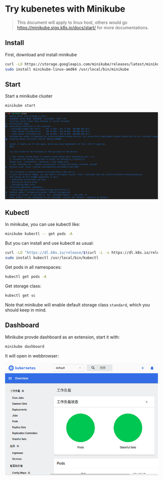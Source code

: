 # Try kubenetes with Minikube

> This document will apply to linux host, others would go <https://minikube.sigs.k8s.io/docs/start/> for more documentations.

## Install

First, download and install minikube

```sh
curl -LO https://storage.googleapis.com/minikube/releases/latest/minikube-linux-amd64
sudo install minikube-linux-amd64 /usr/local/bin/minikube
```

## Start

Start a minikube cluster

```sh
minikube start
```

![minikube-start](../en/assets/minikube-start.png)

## Kubectl

In minikube, you can use kubectl like:

```sh
minikube kubectl -- get pods -A
```

But you can install and use kubectl as usual:

```sh
curl -LO "https://dl.k8s.io/release/$(curl -L -s https://dl.k8s.io/release/stable.txt)/bin/linux/amd64/kubectl"
sudo install kubectl /usr/local/bin/kubectl
```

Get pods in all namespaces:

```sh
kubectl get pods -A
```

Get storage class:

```sh
kubectl get sc
```

Note that minikube will enable default storage class `standard`, which you should keep in mind.

## Dashboard

Minikube provde dashboard as an extension, start it with:

```sh
minikube dashboard
```

It will open in webbrowser:

![minikube-dashboard](../en/assets/minikube-dashboard.png)